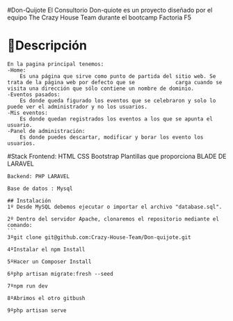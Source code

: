 #Don-Quijote
El Consultorio Don-quiote es un proyecto diseñado por el equipo The Crazy House Team durante el bootcamp Factoria F5

 # 🚀Descripción
    En la pagina principal tenemos:
    -Home: 
        Es una página que sirve como punto de partida del sitio web. Se trata de la página web por defecto que se             carga cuando se visita una dirección que sólo contiene un nombre de dominio.
    -Eventos pasados:
        Es donde queda figurado los eventos que se celebraron y solo lo puede ver el administrador y no los usuarios. 
    -Mis eventos:
        Es donde quedan registrados los eventos a los que se apunta el usuario.
    -Panel de administración:
        Es donde puedes descartar, modificar y borar los evento los usuarios.
        
   #Stack
    Frontend: HTML CSS Bootstrap Plantillas que proporciona BLADE DE LARAVEL

    Backend: PHP LARAVEL

    Base de datos : Mysql
    
    ## Instalación
    1º Desde MySQL debemos ejecutar o importar el archivo "database.sql".

    2º Dentro del servidor Apache, clonaremos el repositorio mediante el comando:
    ```
    3ºgit clone git@github.com:Crazy-House-Team/Don-quijote.git
    
    4ºInstalar el npm Install
    
    5ºHacer un Composer Install
    
    6ºphp artisan migrate:fresh --seed
    
    7ºnpm run dev
    
    8ºAbrimos el otro gitbush
    
    9ºphp artisan serve
    
   
